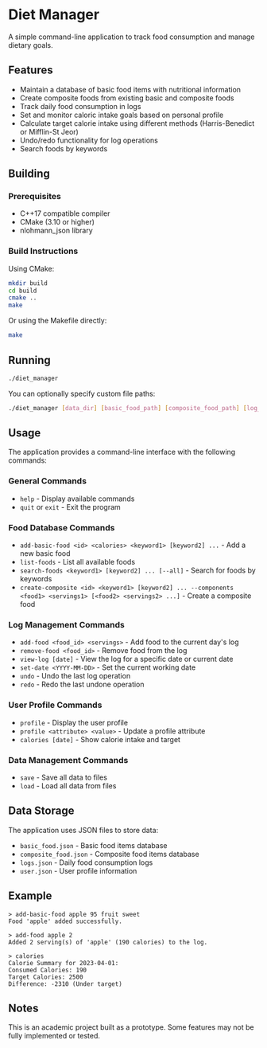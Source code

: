 # Diet Manager

A simple command-line application to track food consumption and manage dietary goals.

## Features

- Maintain a database of basic food items with nutritional information
- Create composite foods from existing basic and composite foods
- Track daily food consumption in logs
- Set and monitor caloric intake goals based on personal profile
- Calculate target calorie intake using different methods (Harris-Benedict or Mifflin-St Jeor)
- Undo/redo functionality for log operations
- Search foods by keywords

## Building

### Prerequisites

- C++17 compatible compiler
- CMake (3.10 or higher)
- nlohmann_json library

### Build Instructions

Using CMake:

```bash
mkdir build
cd build
cmake ..
make
```

Or using the Makefile directly:

```bash
make
```

## Running

```bash
./diet_manager
```

You can optionally specify custom file paths:

```bash
./diet_manager [data_dir] [basic_food_path] [composite_food_path] [log_path] [user_path]
```

## Usage

The application provides a command-line interface with the following commands:

### General Commands

- `help` - Display available commands
- `quit` or `exit` - Exit the program

### Food Database Commands

- `add-basic-food <id> <calories> <keyword1> [keyword2] ...` - Add a new basic food
- `list-foods` - List all available foods
- `search-foods <keyword1> [keyword2] ... [--all]` - Search for foods by keywords
- `create-composite <id> <keyword1> [keyword2] ... --components <food1> <servings1> [<food2> <servings2> ...]` - Create a composite food

### Log Management Commands

- `add-food <food_id> <servings>` - Add food to the current day's log
- `remove-food <food_id>` - Remove food from the log
- `view-log [date]` - View the log for a specific date or current date
- `set-date <YYYY-MM-DD>` - Set the current working date
- `undo` - Undo the last log operation
- `redo` - Redo the last undone operation

### User Profile Commands

- `profile` - Display the user profile
- `profile <attribute> <value>` - Update a profile attribute
- `calories [date]` - Show calorie intake and target

### Data Management Commands

- `save` - Save all data to files
- `load` - Load all data from files

## Data Storage

The application uses JSON files to store data:

- `basic_food.json` - Basic food items database
- `composite_food.json` - Composite food items database
- `logs.json` - Daily food consumption logs
- `user.json` - User profile information

## Example

```
> add-basic-food apple 95 fruit sweet
Food 'apple' added successfully.

> add-food apple 2
Added 2 serving(s) of 'apple' (190 calories) to the log.

> calories
Calorie Summary for 2023-04-01:
Consumed Calories: 190
Target Calories: 2500
Difference: -2310 (Under target)
```

## Notes

This is an academic project built as a prototype. Some features may not be fully implemented or tested.
